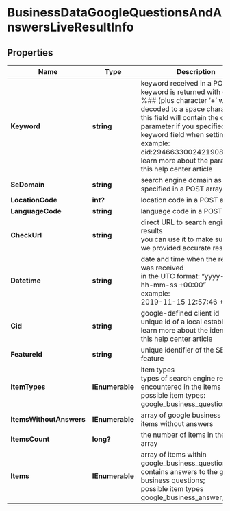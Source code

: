 # BusinessDataGoogleQuestionsAndAnswersLiveResultInfo


## Properties

| Name | Type | Description | Notes |
|------------ | ------------- | ------------- | -------------|
**Keyword** | **string** | keyword received in a POST array<br>keyword is returned with decoded %## (plus character ‘+’ will be decoded to a space character)<br>this field will contain the cid parameter if you specified it in the keyword field when setting a task;<br>example:<br>cid:2946633002421908862<br>learn more about the parameter in this help center article |[optional]|
**SeDomain** | **string** | search engine domain as specified in a POST array |[optional]|
**LocationCode** | **int?** | location code in a POST array |[optional]|
**LanguageCode** | **string** | language code in a POST array |[optional]|
**CheckUrl** | **string** | direct URL to search engine results<br>you can use it to make sure that we provided accurate results |[optional]|
**Datetime** | **string** | date and time when the result was received<br>in the UTC format: “yyyy-mm-dd hh-mm-ss +00:00”<br>example:<br>2019-11-15 12:57:46 +00:00 |[optional]|
**Cid** | **string** | google-defined client id<br>unique id of a local establishment;<br>learn more about the identifier in this help center article |[optional]|
**FeatureId** | **string** | unique identifier of the SERP feature |[optional]|
**ItemTypes** | **IEnumerable<string>** | item types<br>types of search engine results encountered in the items array;<br>possible item types: google_business_question_item |[optional]|
**ItemsWithoutAnswers** | **IEnumerable<GoogleBusinessQuestionItem>** | array of google business question items without answers |[optional]|
**ItemsCount** | **long?** | the number of items in the items array |[optional]|
**Items** | **IEnumerable<GoogleBusinessQuestionItem>** | array of items within google_business_question_item<br>contains answers to the google business questions;<br>possible item types google_business_answer_element |[optional]|